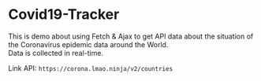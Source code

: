 # Covid19-Tracker
This is demo about using Fetch & Ajax to get API data about the situation of the Coronavirus epidemic data around the World.
<br>
Data is collected in real-time.
<br>

Link API:
`
https://corona.lmao.ninja/v2/countries
`
